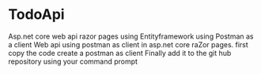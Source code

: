 # TodoApi
Asp.net core web api razor pages using Entityframework using Postman as a client
Web api using postman as client in asp.net core raZor pages.
first copy the code
create a postman as client
Finally add it to the git hub repository
using your command prompt
